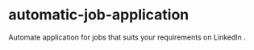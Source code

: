 # automatic-job-application
Automate application for jobs that suits your requirements on LinkedIn .
